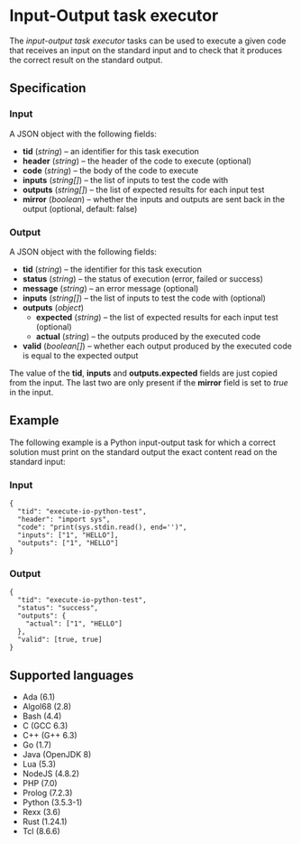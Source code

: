 # Input-Output task executor

The _input-output task executor_ tasks can be used to execute a given code that receives an input on the standard input and to check that it produces the correct result on the standard output.


## Specification

### Input

A JSON object with the following fields:

- **tid** (_string_) – an identifier for this task execution
- **header** (_string_) – the header of the code to execute (optional)
- **code** (_string_) – the body of the code to execute
- **inputs** (_string[]_) – the list of inputs to test the code with
- **outputs** (_string[]_) – the list of expected results for each input test
- **mirror** (_boolean_) – whether the inputs and outputs are sent back in the output (optional, default: false)

### Output

A JSON object with the following fields:

- **tid** (_string_) – the identifier for this task execution
- **status** (_string_) – the status of execution (error, failed or success)
- **message** (_string_) – an error message (optional)
- **inputs** (_string[]_) – the list of inputs to test the code with (optional)
- **outputs** (_object_)
  - **expected** (_string_) – the list of expected results for each input test (optional)
  - **actual** (_string_) – the outputs produced by the executed code
- **valid** (_boolean[]_) – whether each output produced by the executed code is equal to the expected output

The value of the **tid**, **inputs** and **outputs.expected** fields are just copied from the input. The last two are only present if the **mirror** field is set to _true_ in the input.

## Example

The following example is a Python input-output task for which a correct solution must print on the standard output the exact content read on the standard input:

### Input

    {
      "tid": "execute-io-python-test",
      "header": "import sys",
      "code": "print(sys.stdin.read(), end='')",
      "inputs": ["1", "HELLO"],
      "outputs": ["1", "HELLO"]
    }

### Output

    {
      "tid": "execute-io-python-test",
      "status": "success",
      "outputs": {
        "actual": ["1", "HELLO"]
      },
      "valid": [true, true]
    }

## Supported languages

- Ada (6.1)
- Algol68 (2.8)
- Bash (4.4)
- C (GCC 6.3)
- C++ (G++ 6.3)
- Go (1.7)
- Java (OpenJDK 8)
- Lua (5.3)
- NodeJS (4.8.2)
- PHP (7.0)
- Prolog (7.2.3)
- Python (3.5.3-1)
- Rexx (3.6)
- Rust (1.24.1)
- Tcl (8.6.6)
